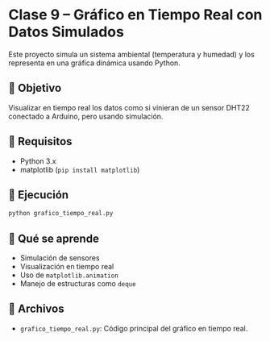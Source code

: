 # Clase 9 – Gráfico en Tiempo Real con Datos Simulados

Este proyecto simula un sistema ambiental (temperatura y humedad) y los representa en una gráfica dinámica usando Python.

## 🎯 Objetivo
Visualizar en tiempo real los datos como si vinieran de un sensor DHT22 conectado a Arduino, pero usando simulación.

## 🐍 Requisitos
- Python 3.x
- matplotlib (`pip install matplotlib`)

## 🚀 Ejecución
```bash
python grafico_tiempo_real.py
```

## 🧠 Qué se aprende
- Simulación de sensores
- Visualización en tiempo real
- Uso de `matplotlib.animation`
- Manejo de estructuras como `deque`

## 📁 Archivos
- `grafico_tiempo_real.py`: Código principal del gráfico en tiempo real.